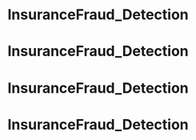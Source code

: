 # InsuranceFraud_Detection
# InsuranceFraud_Detection
# InsuranceFraud_Detection
# InsuranceFraud_Detection
